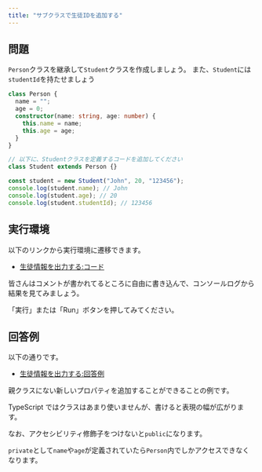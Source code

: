 ```yaml
---
title: "サブクラスで生徒IDを追加する"
---
```


## 問題

`Person`クラスを継承して`Student`クラスを作成しましょう。
また、`Student`には`studentId`を持たせましょう

```typescript
class Person {
  name = "";
  age = 0;
  constructor(name: string, age: number) {
    this.name = name;
    this.age = age;
  }
}

// 以下に、Studentクラスを定義するコードを追加してください
class Student extends Person {}

const student = new Student("John", 20, "123456");
console.log(student.name); // John
console.log(student.age); // 20
console.log(student.studentId); // 123456
```

## 実行環境

以下のリンクから実行環境に遷移できます。

- [生徒情報を出力する:コード](https://www.typescriptlang.org/ja/play?#code/MYGwhgzhAEAKCmAnCB7AdtA3gKGtNYAtvNALzQBEFA3LtGAOYnkAMtew6EALogK7BuKRAAoCxAFzQeiAJZoGAGnpMpaPoQBGSAJRY6ebgAtZEAHTjm+IvHZ5ox02cZWXdgL7ZP2APQ-ogKdygNBygNYMgIAMAMrcfAAm8GjcgPUMgJcMgJ0MgEkMgFnagJX+gJoMgNEMgM0MgD8MgJMM6YC-8YAFSoDqDIBmDIDyDIAGDICqDIAiDNigkDBRsfHc0PAAHtzxMTAIyOj63pxoPNLRcQlk+PAA7tC9y9wiFABSKEZoFMoATCzKFACMZwDMACwArABsFDq0c6gg8GYgKAwRDw+gkLDYPtA-NBDsdOlwUD8-gCgUt+s4mBCoRc4fMEb9-oDgTszET+gBJGKY-y3R6vIA)

皆さんはコメントが書かれてるところに自由に書き込んで、コンソールログから結果を見てみましょう。

「実行」または「Run」ボタンを押してみてください。

## 回答例

以下の通りです。

- [生徒情報を出力する:回答例](https://www.typescriptlang.org/ja/play?#code/MYGwhgzhAEAKCmAnCB7AdtA3gKGtNYAtvNALzQBEFA3LtGAOYnkAMtew6EALogK7BuKRAAoCxAFzQeiAJZoGAGnpMpaPoQBGSAJRY6ebgAtZEAHTjm+IvHZ5ox02cZWXdgL7ZP2APQ-ogKdygNBygNYMgIAMAMrcfAAm8GjcgPUMgJcMgJ0MgEkMgFnagJX+gJoMgNEMgM0MgD8MgJMM6YC-8YAFSoDqDIBmDIDyDIAGDICqDIAiDNigkDBRsfHc0PAAHtzxMTAIyOj6eDx9CQCSMWSUNNh0nGgyAkKillIy8koq8Goa2ojKc3GLMQe8R3o49tJ8AA5IYjbKLjp2hiZzNd+ksVsDbh4vOtNjxpNEbgNyGh4AB3aC9BEiCgAKRQRjQFGUACYWMoKABGIkAZgALABWABsFD+nS4KBA8DMIBQDBE4O4Fhsf2gfmguPxrK27M53N5-OcTGFopJktQHK5PL58P6Zn5SyV-kptMZQA)

親クラスにない新しいプロパティを追加することができることの例です。

TypeScript ではクラスはあまり使いませんが、書けると表現の幅が広がります。

なお、アクセシビリティ修飾子をつけないと`public`になります。

`private`として`name`や`age`が定義されていたら`Person`内でしかアクセスできなくなります。
